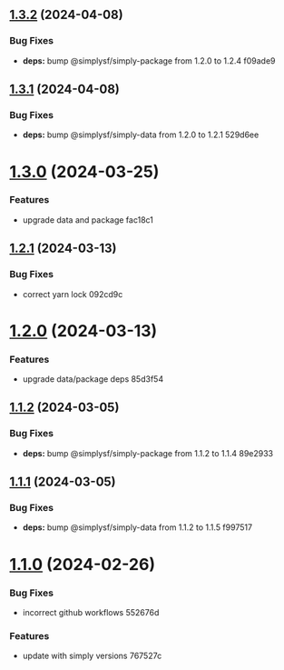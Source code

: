 ## [1.3.2](/compare/1.3.1...1.3.2) (2024-04-08)


### Bug Fixes

* **deps:** bump @simplysf/simply-package from 1.2.0 to 1.2.4 f09ade9



## [1.3.1](/compare/1.3.0...1.3.1) (2024-04-08)


### Bug Fixes

* **deps:** bump @simplysf/simply-data from 1.2.0 to 1.2.1 529d6ee



# [1.3.0](/compare/1.2.1...1.3.0) (2024-03-25)


### Features

* upgrade data and package fac18c1



## [1.2.1](/compare/1.2.0...1.2.1) (2024-03-13)


### Bug Fixes

* correct yarn lock 092cd9c



# [1.2.0](/compare/1.1.2...1.2.0) (2024-03-13)


### Features

* upgrade data/package deps 85d3f54



## [1.1.2](/compare/1.1.1...1.1.2) (2024-03-05)


### Bug Fixes

* **deps:** bump @simplysf/simply-package from 1.1.2 to 1.1.4 89e2933



## [1.1.1](/compare/1.1.0...1.1.1) (2024-03-05)


### Bug Fixes

* **deps:** bump @simplysf/simply-data from 1.1.2 to 1.1.5 f997517



# [1.1.0](/compare/767527c95008af3ac96c3e904c34248dec558792...1.1.0) (2024-02-26)


### Bug Fixes

* incorrect github workflows 552676d


### Features

* update with simply versions 767527c



